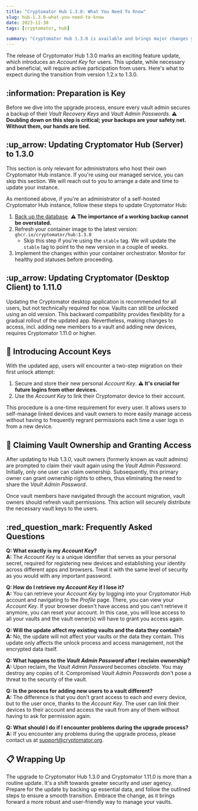 ```yaml
---
title: "Cryptomator Hub 1.3.0: What You Need To Know"
slug: hub-1.3.0-what-you-need-to-know
date: 2023-11-30
tags: [cryptomator, hub]

summary: "Cryptomator Hub 1.3.0 is available and brings major changes you should know about before upgrading"
---
```

The release of Cryptomator Hub 1.3.0 marks an exciting feature update, which introduces an _Account Key_ for users. This update, while necessary and beneficial, will require active participation from users. Here's what to expect during the transition from version 1.2.x to 1.3.0.

## :information: Preparation is Key

Before we dive into the upgrade process, ensure every vault admin secures a backup of their _Vault Recovery Keys_ and _Vault Admin Passwords_. **:warning: Doubling down on this step is critical; your backups are your safety net. Without them, our hands are tied.**

## :up_arrow: Updating Cryptomator Hub (Server) to 1.3.0

This section is only relevant for administrators who host their own Cryptomator Hub instance. If you're using our managed service, you can skip this section. We will reach out to you to arrange a date and time to update your instance.

As mentioned above, if you're an administrator of a self-hosted Cryptomator Hub instance, follow these steps to update Cryptomator Hub:

1. [Back up the database](https://docs.cryptomator.org/en/latest/hub/setup/#backup). **:warning: The importance of a working backup cannot be overstated.**
2. Refresh your container image to the latest version: `ghcr.io/cryptomator/hub:1.3.0`
    - Skip this step if you're using the `stable` tag. We will update the `stable` tag to point to the new version in a couple of weeks.
3. Implement the changes within your container orchestrator. Monitor for healthy pod statuses before proceeding.

## :up_arrow: Updating Cryptomator (Desktop Client) to 1.11.0

Updating the Cryptomator desktop application is recommended for all users, but not technically required for now. Vaults can still be unlocked using an old version. This backward compatibility provides flexibility for a gradual rollout of the updated app. Nevertheless, making changes to access, incl. adding new members to a vault and adding new devices, requires Cryptomator 1.11.0 or higher.

## :key: Introducing Account Keys

With the updated app, users will encounter a two-step migration on their first unlock attempt:

1. Secure and store their new personal _Account Key_. **:warning: It's crucial for future logins from other devices.**
2. Use the _Account Key_ to link their Cryptomator device to their account.

This procedure is a one-time requirement for every user. It allows users to self-manage linked devices and vault owners to more easily manage access without having to frequently regrant permissions each time a user logs in from a new device.

## :bust_in_silhouette: Claiming Vault Ownership and Granting Access

After updating to Hub 1.3.0, vault owners (formerly known as vault admins) are prompted to claim their vault again using the _Vault Admin Password_. Initially, only one user can claim ownership. Subsequently, this primary owner can grant ownership rights to others, thus eliminating the need to share the _Vault Admin Password_.

Once vault members have navigated through the account migration, vault owners should refresh vault permissions. This action will securely distribute the necessary vault keys to the users.

## :red_question_mark: Frequently Asked Questions

**Q: What exactly is my _Account Key_?**  
**A:** The _Account Key_ is a unique identifier that serves as your personal secret, required for registering new devices and establishing your identity across different apps and browsers. Treat it with the same level of security as you would with any important password.

**Q: How do I retrieve my _Account Key_ if I lose it?**  
**A:** You can retrieve your _Account Key_ by logging into your Cryptomator Hub account and navigating to the _Profile_ page. There, you can view your _Account Key_. If your browser doesn't have access and you can't retrieve it anymore, you can reset your account. In this case, you will lose access to all your vaults and the vault owner(s) will have to grant you access again.

**Q: Will the update affect my existing vaults and the data they contain?**  
**A:** No, the update will not affect your vaults or the data they contain. This update only affects the unlock process and access management, not the encrypted data itself.

**Q: What happens to the _Vault Admin Password_ after I reclaim ownership?**  
**A:** Upon reclaim, the _Vault Admin Password_ becomes obsolete. You may destroy any copies of it. Compromised _Vault Admin Passwords_ don't pose a threat to the security of the vault.

**Q: Is the process for adding new users to a vault different?**  
**A:** The difference is that you don't grant access to each and every device, but to the user once, thanks to the _Account Key_. The user can link their devices to their account and access the vault from any of them without having to ask for permission again.

**Q: What should I do if I encounter problems during the upgrade process?**  
**A:** If you encounter any problems during the upgrade process, please contact us at [support@cryptomator.org](mailto:support@cryptomator.org).

## :clipboard: Wrapping Up

The upgrade to Cryptomator Hub 1.3.0 and Cryptomator 1.11.0 is more than a routine update. It's a shift towards greater security and user agency. Prepare for the update by backing up essential data, and follow the outlined steps to ensure a smooth transition. Embrace the change, as it brings forward a more robust and user-friendly way to manage your vaults.
